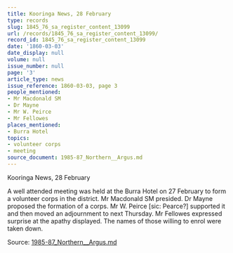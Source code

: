 ```yaml
---
title: Kooringa News, 28 February
type: records
slug: 1845_76_sa_register_content_13099
url: /records/1845_76_sa_register_content_13099/
record_id: 1845_76_sa_register_content_13099
date: '1860-03-03'
date_display: null
volume: null
issue_number: null
page: '3'
article_type: news
issue_reference: 1860-03-03, page 3
people_mentioned:
- Mr Macdonald SM
- Dr Mayne
- Mr W. Peirce
- Mr Fellowes
places_mentioned:
- Burra Hotel
topics:
- volunteer corps
- meeting
source_document: 1985-87_Northern__Argus.md
---
```


Kooringa News, 28 February

A well attended meeting was held at the Burra Hotel on 27 February to form a volunteer corps in the district.  Mr Macdonald SM presided.  Dr Mayne proposed the formation of a corps.  Mr W. Peirce [sic: Pearce?] supported it and then moved an adjournment to next Thursday.  Mr Fellowes expressed surprise at the apathy displayed.  The names of those willing to enrol were taken down.

Source: [1985-87_Northern__Argus.md](/downloads/markdown/1985-87_Northern__Argus.md)
